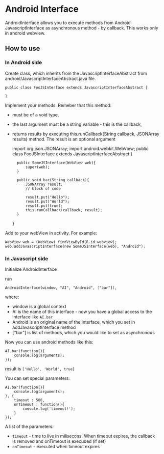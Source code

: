 # Android Interface #

AndroidInterface allows you to execute methods from Android JavascriptInterface as asynchronous method - by callback. This works only in android webview.

## How to use ##

### In Android side ###

Create class, which inherits from the JavascriptInterfaceAbstract from android/JavascriptInterfaceAbstract.java file.

	public class FooJSInterface extends JavascriptInterfaceAbstract {

	}

Implement your methods.
Remeber that this method:
* must be of a void type,
* the last argument must be a string variable - this is the callback,
* returns results by executing this.runCallback(String callback, JSONArray results) method. The result is an optional argument


	import org.json.JSONArray;
	import android.webkit.WebView;
	public class FooJSInterface extends JavascriptInterfaceAbstract {

		public SomeJSInterface(WebView web){
			super(web);
		}
	
		public void bar(String callback){
			JSONArray result;
			// block of code
			
			result.put("Hello");
			result.put("World");
			result.put(true);
			this.runCallback(callback, result);
		}

	}

Add to your webView in activity. For example:

	WebView web = (WebView) findViewById(R.id.webview);
	web.addJavascriptInterface(new SomeJSInterface(web), "Android");

### In Javascript side ###

Initialize AndroidInterface

run

	AndroidInterface(window, "AI", "Android", ["bar"]),

where:
* window is a global context
* AI is the name of this interface - now you have a global access to the interface like `AI.bar`
* Android is an original name of the interface, which you set in addJavascriptInterface method
* ["bar"] is list of methods, which you would like to set as asynchronous

Now you can use android methods like this:

	AI.bar(function(){
		console.log(arguments);
	});

result is `['Hello', 'World', true]`

You can set special parameters:

	AI.bar(function(){
		console.log(arguments);
	}, {
		timeout : 500,
		onTimeout : function(){
			console.log('timeout!');
		}
	});

A list of the parameters:

* `timeout` - time to live in milisecons. When timeout expires, the callback is removed and onTimeout is execuded (if set)
* `onTimeout` - executed when timeout expires

